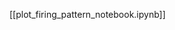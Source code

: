 <!--
# Title: 7.1 Plot Firing Pattern
# Updated: 2025-02-04
#
# Contributors:
    # Dylan Daniels
-->

[[plot_firing_pattern_notebook.ipynb]]
